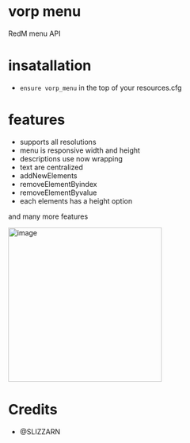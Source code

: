 # vorp menu 

RedM menu API

# insatallation

- `ensure vorp_menu` in the top of your resources.cfg 


# features
- supports all resolutions
- menu is responsive width and height 
- descriptions use now wrapping 
- text are centralized
- addNewElements 
- removeElementByindex
- removeElementByvalue
- each elements has a height option 

and many more features

<img width="310" alt="image" src="https://user-images.githubusercontent.com/87246847/177007395-6230bbb6-22cc-459d-8b7b-aa8eced04050.png">




# Credits

* @SLIZZARN
